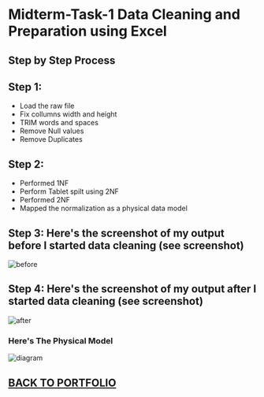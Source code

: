 # Midterm-Task-1 Data Cleaning and Preparation using Excel


## Step by Step Process

## Step 1:
- Load the raw file
- Fix collumns width and height
- TRIM words and spaces
- Remove Null values
- Remove Duplicates

## Step 2:
- Performed 1NF
- Perform Tablet spilt using 2NF
- Performed 2NF
- Mapped the normalization as a physical data model


## Step 3: Here's the screenshot of my output before I started data cleaning (see screenshot)

![before](https://github.com/user-attachments/assets/590105e1-0d8a-41ba-93f9-4249425d1acc)

## Step 4: Here's the screenshot of my output after I started data cleaning (see screenshot)

![after](https://github.com/user-attachments/assets/b18b5c6f-d574-4d19-9b9f-5e967ab49915)

### Here's The Physical Model

![diagram](https://github.com/user-attachments/assets/b20e8149-24a1-4bc6-b92a-bd4d7cf81fce)

## [BACK TO PORTFOLIO](https://tatinzzz.github.io/EDM-Portfolio/)

